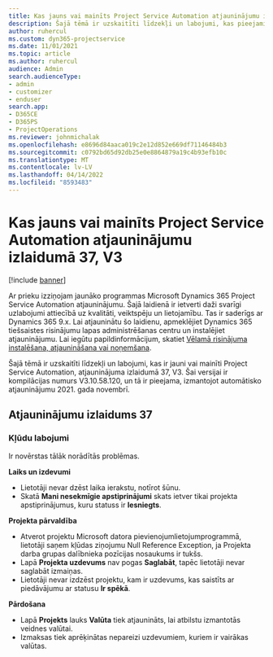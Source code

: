 ```yaml
---
title: Kas jauns vai mainīts Project Service Automation atjauninājumu izlaidumā 37, V3
description: Šajā tēmā ir uzskaitīti līdzekļi un labojumi, kas pieejami Microsoft Dynamics 365 Project Service Automation 37. atjauninājumu laidienā, V3.
author: ruhercul
ms.custom: dyn365-projectservice
ms.date: 11/01/2021
ms.topic: article
ms.author: ruhercul
audience: Admin
search.audienceType:
- admin
- customizer
- enduser
search.app:
- D365CE
- D365PS
- ProjectOperations
ms.reviewer: johnmichalak
ms.openlocfilehash: e8696d84aaca019c2e12d852e669df71146484b3
ms.sourcegitcommit: c0792bd65d92db25e0e8864879a19c4b93efb10c
ms.translationtype: MT
ms.contentlocale: lv-LV
ms.lasthandoff: 04/14/2022
ms.locfileid: "8593483"
---
```

# <a name="whats-new-or-changed-in-project-service-automation-update-release-37-v3"></a>Kas jauns vai mainīts Project Service Automation atjauninājumu izlaidumā 37, V3

[!include [banner](../includes/psa-now-project-operations.md)]

Ar prieku izziņojam jaunāko programmas Microsoft Dynamics 365 Project Service Automation atjauninājumu. Šajā laidienā ir ietverti daži svarīgi uzlabojumi attiecībā uz kvalitāti, veiktspēju un lietojamību. Tas ir saderīgs ar Dynamics 365 9.x. Lai atjauninātu šo laidienu, apmeklējiet Dynamics 365 tiešsaistes risinājumu lapas administrēšanas centru un instalējiet atjauninājumu. Lai iegūtu papildinformācijum, skatiet [Vēlamā risinājuma instalēšana, atjaunināšana vai noņemšana](/power-platform/admin/install-remove-preferred-solution).

Šajā tēmā ir uzskaitīti līdzekļi un labojumi, kas ir jauni vai mainīti Project Service Automation, atjauninājuma izlaidumā 37, V3. Šai versijai ir kompilācijas numurs V3.10.58.120, un tā ir pieejama, izmantojot automātisko atjauninājumu 2021. gada novembrī.

## <a name="update-release-37"></a>Atjauninājumu izlaidums 37

### <a name="bug-fixes"></a>Kļūdu labojumi

Ir novērstas tālāk norādītās problēmas.

**Laiks un izdevumi**
- Lietotāji nevar dzēst laika ierakstu, notīrot šūnu.
- Skatā **Mani nesekmīgie apstiprinājumi** skats ietver tikai projekta apstiprinājumus, kuru statuss ir **Iesniegts**.

**Projekta pārvaldība**
- Atverot projektu Microsoft datora pievienojumlietojumprogrammā, lietotāji saņem kļūdas ziņojumu Null Reference Exception, ja Projekta darba grupas dalībnieka pozīcijas nosaukums ir tukšs.
- Lapā **Projekta uzdevums** nav pogas **Saglabāt**, tapēc lietotāji nevar saglabāt izmaiņas.
- Lietotāji nevar izdzēst projektu, kam ir uzdevums, kas saistīts ar piedāvājumu ar statusu **Ir spēkā**.

**Pārdošana**
- Lapā **Projekts** lauks **Valūta** tiek atjaunināts, lai atbilstu izmantotās veidnes valūtai.
- Izmaksas tiek aprēķinātas nepareizi uzdevumiem, kuriem ir vairākas valūtas.
